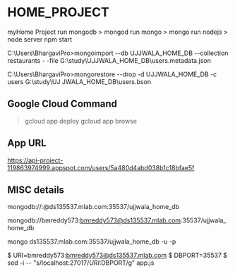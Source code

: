 # HOME_PROJECT
myHome Project
run mongodb > mongod
run mongo > mongo
run nodejs > node server
npm start


C:\Users\BhargaviPro>mongoimport --db UJJWALA_HOME_DB --collection restaurants -
-file G:\study\UJJWALA_HOME_DB\users.metadata.json

C:\Users\BhargaviPro>mongorestore --drop -d UJJWALA_HOME_DB -c users G:\study\UJ
JWALA_HOME_DB\users.bson

Google Cloud Command
--------------------
>gcloud app deploy
>gcloud app browse

App URL
--------
https://api-project-119863974999.appspot.com/users/5a480d4abd038b1c18bfae5f


MISC details
------------

mongodb://<dbuser>:<dbpassword>@ds135537.mlab.com:35537/ujjwala_home_db

mongodb://bmreddy573:bmreddy573@ds135537.mlab.com:35537/ujjwala_home_db



mongo ds135537.mlab.com:35537/ujjwala_home_db -u <dbuser> -p <dbpassword>


$ URI=bmreddy573:bmreddy573@ds135537.mlab.com
$ DBPORT=35537
$ sed -i -- "s/localhost:27017/$URI:$DBPORT/g" app.js